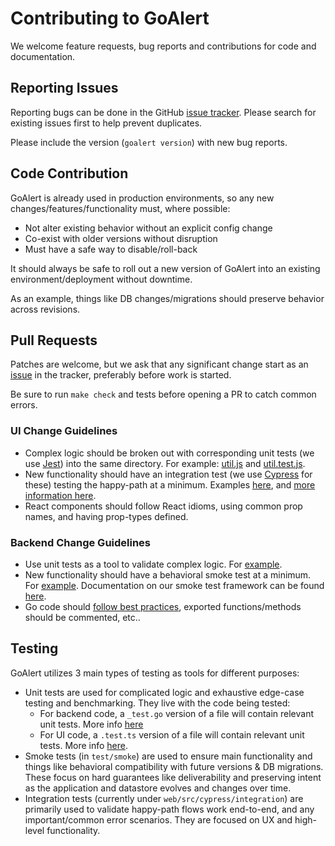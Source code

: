 # Contributing to GoAlert

We welcome feature requests, bug reports and contributions for code and documentation.

## Reporting Issues

Reporting bugs can be done in the GitHub [issue tracker](https://github.com/target/goalert/issues). Please search for existing issues first to help prevent duplicates.

Please include the version (`goalert version`) with new bug reports.

## Code Contribution

GoAlert is already used in production environments, so any new changes/features/functionality must, where possible:

- Not alter existing behavior without an explicit config change
- Co-exist with older versions without disruption
- Must have a safe way to disable/roll-back

It should always be safe to roll out a new version of GoAlert into an existing environment/deployment without downtime.

As an example, things like DB changes/migrations should preserve behavior across revisions.

## Pull Requests

Patches are welcome, but we ask that any significant change start as an [issue](https://github.com/target/goalert/issues/new) in the tracker, preferably before work is started.

Be sure to run `make check` and tests before opening a PR to catch common errors.

### UI Change Guidelines

- Complex logic should be broken out with corresponding unit tests (we use [Jest](https://jestjs.io/docs/en/using-matchers)) into the same directory. For example: [util.js](./web/src/app/rotations/util.js) and [util.test.js](./web/src/app/rotations/util.test.js).
- New functionality should have an integration test (we use [Cypress](https://docs.cypress.io/guides/getting-started/writing-your-first-test.html#Write-a-simple-test) for these) testing the happy-path at a minimum. Examples [here](./web/src/cypress/integration/sidebar.ts), and [more information here](./web/src/cypress/README.md).
- React components should follow React idioms, using common prop names, and having prop-types defined.

### Backend Change Guidelines

- Use unit tests as a tool to validate complex logic. For [example](./schedule/rule/weekdayfilter_test.go).
- New functionality should have a behavioral smoke test at a minimum. For [example](./test/smoke/simplenotification_test.go). Documentation on our smoke test framework can be found [here](./test/smoke/README.md).
- Go code should [follow best practices](https://golang.org/doc/effective_go.html), exported functions/methods should be commented, etc..

## Testing

GoAlert utilizes 3 main types of testing as tools for different purposes:

- Unit tests are used for complicated logic and exhaustive edge-case testing and benchmarking. They live with the code being tested:
  - For backend code, a `_test.go` version of a file will contain relevant unit tests. More info [here](https://pkg.go.dev/testing)
  - For UI code, a `.test.ts` version of a file will contain relevant unit tests. More info [here](https://jestjs.io/docs/getting-started).
- Smoke tests (in `test/smoke`) are used to ensure main functionality and things like behavioral compatibility with future versions & DB migrations. These focus on hard guarantees like deliverability and preserving intent as the application and datastore evolves and changes over time.
- Integration tests (currently under `web/src/cypress/integration`) are primarily used to validate happy-path flows work end-to-end, and any important/common error scenarios. They are focused on UX and high-level functionality.
